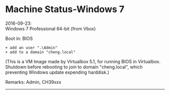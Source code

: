 Machine Status-Windows 7
====

2016-09-23:  
Windows 7 Professional 64-bit (from Vbox)

Boot in: BIOS

    + add an user ".\Admin"
    + add to a domain "cheng.local"

(This is a VM Image made by Virtualbox 5.1, for running BIOS in Virtualbox.
Shutdown before rebooting to join to domain "cheng.local", which preventing Windows update expending harddisk.)

Remarks: Admin, CH39xxx

----
